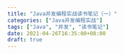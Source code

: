 ```yaml
---
title: "Java并发编程实战读书笔记（一）"
categories: ["Java并发编程实战"]
tags: ["Java", "并发", "读书笔记"]
date: 2021-04-26T16:35:00+08:00
draft: true
---
```




